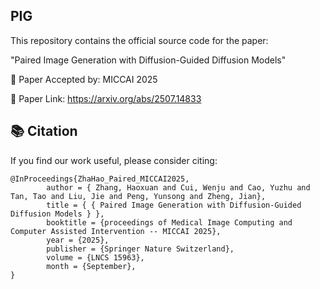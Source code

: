 ## PIG

This repository contains the official source code for the paper:

"Paired Image Generation with Diffusion-Guided Diffusion Models"

📄 Paper Accepted by: MICCAI 2025

🔗 Paper Link: https://arxiv.org/abs/2507.14833



## 📚 Citation

If you find our work useful, please consider citing:

```
@InProceedings{ZhaHao_Paired_MICCAI2025,
        author = { Zhang, Haoxuan and Cui, Wenju and Cao, Yuzhu and Tan, Tao and Liu, Jie and Peng, Yunsong and Zheng, Jian},
        title = { { Paired Image Generation with Diffusion-Guided Diffusion Models } },
        booktitle = {proceedings of Medical Image Computing and Computer Assisted Intervention -- MICCAI 2025},
        year = {2025},
        publisher = {Springer Nature Switzerland},
        volume = {LNCS 15963},
        month = {September},
}
```

